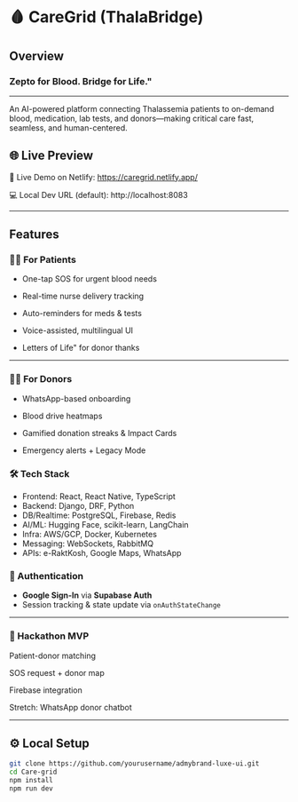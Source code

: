 #  🩸 CareGrid (ThalaBridge)

##  Overview

### Zepto for Blood. Bridge for Life."
----
An AI-powered platform connecting Thalassemia patients to on-demand blood, medication, lab tests, and donors—making critical care fast, seamless, and human-centered.

## 🌐 Live Preview

🔗 Live Demo on Netlify: https://caregrid.netlify.app/

💻 Local Dev URL (default): http://localhost:8083


---


##  Features

### 👩‍⚕️ For Patients
- One-tap SOS for urgent blood needs

- Real-time nurse delivery tracking

- Auto-reminders for meds & tests

- Voice-assisted, multilingual UI

- Letters of Life" for donor thanks

---
### 🙋‍♂️ For Donors
- WhatsApp-based onboarding

- Blood drive heatmaps

- Gamified donation streaks & Impact Cards

- Emergency alerts + Legacy Mode

### 🛠️ Tech Stack
- Frontend: React, React Native, TypeScript
- Backend: Django, DRF, Python
- DB/Realtime: PostgreSQL, Firebase, Redis
- AI/ML: Hugging Face, scikit-learn, LangChain
- Infra: AWS/GCP, Docker, Kubernetes
- Messaging: WebSockets, RabbitMQ
- APIs: e-RaktKosh, Google Maps, WhatsApp

### 🔐 Authentication
-  **Google Sign-In** via **Supabase Auth**
-  Session tracking & state update via `onAuthStateChange`

---
### 📍 Hackathon MVP
 Patient-donor matching

 SOS request + donor map

 Firebase integration

 Stretch: WhatsApp donor chatbot

---

## ⚙️ Local Setup

```bash
git clone https://github.com/yourusername/admybrand-luxe-ui.git
cd Care-grid
npm install
npm run dev
```



